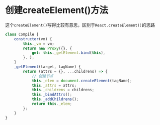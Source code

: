 # 创建createElement()方法

这个`createElement()`写得比较有意思，区别于`React.createElement()`的思路

```js
class Compile {
    constructor(vm) {
        this._vm = vm;
        return new Proxy({}, {
            get: this._getElement.bind(this),
        }, );
    }
    _getElement(target, tagName) {
        return (attrs = {}, ...childrens) => {
            // 创建节点
            this._elem = document.createElement(tagName);
            this._attrs = attrs;
            this._childrens = childrens;
            this._bindAttrs();
            this._addChildrens();
            return this._elem;
        };
    }
}
```